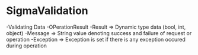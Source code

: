 # SigmaValidation
-Validating Data
-OPerationResult<T>
-Result => Dynamic type data (bool, int, object)
-Message => String value denoting success and failure of request or operation
-Exception => Exception is set if there is any exception occured during operation